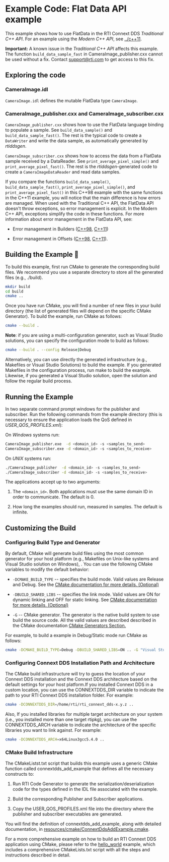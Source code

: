 # Example Code: Flat Data API example

This example shows how to use FlatData in the RTI Connext DDS _Traditional C++
API_. For an example using the _Modern C++ API_, see [../c++11](../c++11).

**Important:** A known issue in the _Traditional C++ API_ affects this example.
The function `build_data_sample_fast` in CameraImage_publisher.cxx cannot be used
without a fix. Contact support@rti.com to get access to this fix.

## Exploring the code

### CameraImage.idl

`CameraImage.idl` defines the mutable FlatData type `CameraImage`.

### CameraImage_publisher.cxx and CameraImage_subscriber.cxx

`CameraImage_publisher.cxx` shows how to use the FlatData language binding to
populate a sample. See `build_data_sample()` and `build_data_sample_fast()`.
The rest is the typical code to create a `DataWriter` and write the data
sample, as automatically generated by *rtiddsgen*.

`CameraImage_subscriber.cxx` shows how to access the data from a FlatData
sample received by a DataReader. See `print_average_pixel_simple()` and
`print_average_pixel_fast()`. The rest is the *rtiddsgen*-generated code to
create a `CameraImageDataReader` and read data samples.

If you compare the functions `build_data_sample()`,
`build_data_sample_fast()`, `print_average_pixel_simple()`, and
`print_average_pixel_fast()` in this C++98 example with the same functions in
the C++11 example, you will notice that the main difference is how errors are
managed. When used with the Traditional C++ API, the FlatData API doesn't throw
exceptions, so error management is explicit. In the Modern C++ API, exceptions
simplify the code in these functions. For more information about error management
in the FlatData API, see:

-   Error management in Builders
    ([C++98](https://community.rti.com/static/documentation/connext-dds/7.0.0/doc/api/connext_dds/api_cpp/group__RTIFlatBuildersModule.html),
    [C++11](https://community.rti.com/static/documentation/connext-dds/7.0.0/doc/api/connext_dds/api_cpp2/group__RTIFlatBuildersModule.html))

-   Error management in Offsets
    ([C++98](https://community.rti.com/static/documentation/connext-dds/7.0.0/doc/api/connext_dds/api_cpp/group__RTIFlatOffsetsModule.html),
    [C++11](https://community.rti.com/static/documentation/connext-dds/7.0.0/doc/api/connext_dds/api_cpp2/group__RTIFlatOffsetsModule.html)).

## Building the Example :wrench:

To build this example, first run CMake to generate the corresponding build
files. We recommend you use a separate directory to store all the generated
files (e.g., ./build).

```bash
mkdir build
cd build
cmake ..
```

Once you have run CMake, you will find a number of new files in your build
directory (the list of generated files will depend on the specific CMake
Generator). To build the example, run CMake as follows:

```sh
cmake --build .
```

**Note**: if you are using a multi-configuration generator, such as Visual
Studio solutions, you can specify the configuration mode to build as follows:

```sh
cmake --build . --config Release|Debug
```

Alternatively, you can use directly the generated infrastructure (e.g.,
Makefiles or Visual Studio Solutions) to build the example. If you generated
Makefiles in the configuration process, run make to build the example. Likewise,
if you generated a Visual Studio solution, open the solution and follow the
regular build process.

## Running the Example

In two separate command prompt windows for the publisher and subscriber. Run the
following commands from the example directory (this is necessary to ensure the
application loads the QoS defined in *USER_QOS_PROFILES.xml*):

On *Windows* systems run:

```sh
CameraImage_publisher.exe  -d <domain_id> -s <samples_to_send>
CameraImage_subscriber.exe -d <domain_id> -s <samples_to_receive>
```

On *UNIX* systems run:

```sh
./CameraImage_publisher  -d <domain_id> -s <samples_to_send>
./CameraImage_subscriber -d <domain_id> -s <samples_to_receive>
```

The applications accept up to two arguments:

1.  The `<domain_id>`. Both applications must use the same domain ID in order to
    communicate. The default is 0.

2.  How long the examples should run, measured in samples. The default is
    infinite.

## Customizing the Build

### Configuring Build Type and Generator

By default, CMake will generate build files using the most common generator for
your host platform (e.g., Makefiles on Unix-like systems and Visual Studio
solution on Windows), \. You can use the following CMake variables to modify the
default behavior:

-   `-DCMAKE_BUILD_TYPE` -- specifies the build mode. Valid values are Release
    and Debug. See the [CMake documentation for more details.
    (Optional)](https://cmake.org/cmake/help/latest/variable/CMAKE_BUILD_TYPE.html)

-   `-DBUILD_SHARED_LIBS` -- specifies the link mode. Valid values are ON for
    dynamic linking and OFF for static linking. See [CMake documentation for
    more details.
    (Optional)](https://cmake.org/cmake/help/latest/variable/BUILD_SHARED_LIBS.html)

-   `-G` -- CMake generator. The generator is the native build system to use
    build the source code. All the valid values are described described in the
    CMake documentation [CMake Generators
    Section.](https://cmake.org/cmake/help/latest/manual/cmake-generators.7.html)

For example, to build a example in Debug/Static mode run CMake as follows:

```sh
cmake -DCMAKE_BUILD_TYPE=Debug -DBUILD_SHARED_LIBS=ON .. -G "Visual Studio 15 2017" -A x64
```

### Configuring Connext DDS Installation Path and Architecture

The CMake build infrastructure will try to guess the location of your Connext
DDS installation and the Connext DDS architecture based on the default settings
for your host platform.If you installed Connext DDS in a custom location, you
can use the CONNEXTDDS_DIR variable to indicate the path to your RTI Connext DDS
installation folder. For example:

```sh
cmake -DCONNEXTDDS_DIR=/home/rti/rti_connext_dds-x.y.z ..
```

Also, If you installed libraries for multiple target architecture on your system
(i.e., you installed more than one target rtipkg), you can use the
CONNEXTDDS_ARCH variable to indicate the architecture of the specific libraries
you want to link against. For example:

```sh
cmake -DCONNEXTDDS_ARCH=x64Linux3gcc5.4.0 ..
```

### CMake Build Infrastructure

The CMakeListst.txt script that builds this example uses a generic CMake
function called connextdds_add_example that defines all the necessary constructs
to:

1.  Run RTI Code Generator to generate the serialization/deserialization code
    for the types defined in the IDL file associated with the example.

2.  Build the corresponding Publisher and Subscriber applications.

3.  Copy the USER_QOS_PROFILES.xml file into the directory where the publisher
    and subscriber executables are generated.

You will find the definition of connextdds_add_example, along with detailed
documentation, in
[resources/cmake/ConnextDdsAddExample.cmake](../../../../resources/cmake/ConnextDdsAddExample.cmake).

For a more comprehensive example on how to build an RTI Connext DDS application
using CMake, please refer to the
[hello_world](../../../connext_dds/build_systems/cmake/) example, which includes
a comprehensive CMakeLists.txt script with all the steps and instructions
described in detail.
